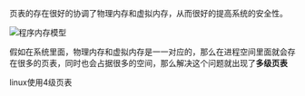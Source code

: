 页表的存在很好的协调了物理内存和虚拟内存，从而很好的提高系统的安全性。

![程序内存模型](C:\Users\N3640\Pictures\程序内存模型.png)

假如在系统里面，物理内存和虚拟内存是一一对应的，那么在进程空间里面就会存在很多的页表，同时也会占据很多的空间，那么解决这个问题就出现了**多级页表**

linux使用4级页表